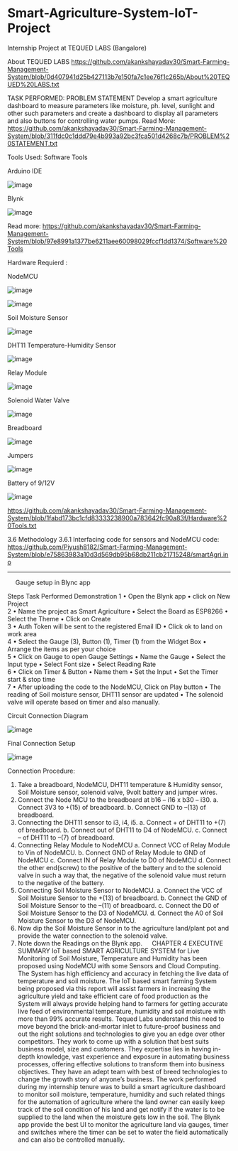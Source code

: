 # Smart-Agriculture-System-IoT-Project
Internship Project at TEQUED LABS (Bangalore)


About TEQUED LABS
https://github.com/akankshayadav30/Smart-Farming-Management-System/blob/0d407941d25b427113b7e150fa7c1ee76f1c265b/About%20TEQUED%20LABS.txt


TASK PERFORMED:
PROBLEM STATEMENT 
Develop a smart agriculture dashboard to measure parameters like moisture, ph. level, sunlight and other such parameters and create a dashboard to display all parameters and also buttons for controlling water pumps.
Read More:
https://github.com/akankshayadav30/Smart-Farming-Management-System/blob/311fdc0c1ddd79e4b993a92bc3fca501d4268c7b/PROBLEM%20STATEMENT.txt

Tools Used:
Software Tools

Arduino IDE

![image](https://user-images.githubusercontent.com/64147100/136645505-c1daa4d2-c656-472e-862b-1587c7b8acf3.png)

Blynk

![image](https://user-images.githubusercontent.com/64147100/136645575-6fdcf154-af09-4645-9da5-d91531356f04.png)

Read more:
https://github.com/akankshayadav30/Smart-Farming-Management-System/blob/97e8991a1377be6211aee60098029fccf1dd1374/Software%20Tools

Hardware Requierd :

NodeMCU

![image](https://user-images.githubusercontent.com/64147100/136645611-b9739cfb-bc80-40c5-880e-acf2f1f5fd0a.png)

![image](https://user-images.githubusercontent.com/64147100/136645632-e9d711da-497f-43bc-9d06-5efd3113e891.png)

Soil Moisture Sensor

![image](https://user-images.githubusercontent.com/64147100/136645651-db356815-5090-4be9-a28b-2b6d8fc80252.png)

DHT11 Temperature-Humidity Sensor

![image](https://user-images.githubusercontent.com/64147100/136645665-cd5fc530-8826-4816-9b1b-8bce43f3286b.png)

Relay Module

![image](https://user-images.githubusercontent.com/64147100/136645684-eb319319-c356-42ef-b7ef-3533e5bf8844.png)

Solenoid Water Valve

![image](https://user-images.githubusercontent.com/64147100/136645694-bf7a9268-893c-4237-9eec-e8a0c27d0860.png)

Breadboard

![image](https://user-images.githubusercontent.com/64147100/136645716-65bb31a5-7e44-4b35-84ab-ba613353cd41.png)

Jumpers

![image](https://user-images.githubusercontent.com/64147100/136645732-01cdf8dd-94c9-4f49-b7b1-7eca25ae4133.png)

Battery of 9/12V

![image](https://user-images.githubusercontent.com/64147100/136645755-297489e7-405a-4d78-a931-0fc2e63cf590.png)

https://github.com/akankshayadav30/Smart-Farming-Management-System/blob/1fabd173bc1cfd83333238900a783642fc90a83f/Hardware%20Tools.txt


3.6 Methodology
3.6.1 Interfacing code for sensors and NodeMCU
code:
https://github.com/Piyush8182/Smart-Farming-Management-System/blob/e75863983a10d3d569db95b68db211cb21715248/smartAgri.ino
__________________________________________________________________________
 
Gauge setup in Blync app

Steps	Task Performed	Demonstration
1	•	Open the Blynk app 
•	click on New Project	 
2	•	Name the project as Smart Agriculture
•	Select the Board as ESP8266
•	Select the Theme
•	Click on Create	 
3	•	Auth Token will be sent to the registered Email ID
•	Click ok to land on work area	  
4	•	Select the Gauge (3), Button (1), Timer (1) from the Widget Box
•	Arrange the items as per your choice 	  
5	•	Click on Gauge to open Gauge Settings
•	Name the Gauge
•	Select the Input type
•	Select Font size
•	Select Reading Rate	   
6	•	Click on Timer & Button
•	Name them
•	Set the Input 
•	Set the Timer start & stop time	  
7	•	After uploading the code to the NodeMCU, Click on Play button
•	The reading of Soil moisture sensor, DHT11 sensor are updated
•	The solenoid valve will operate based on timer and also manually.	  

Circuit Connection Diagram

![image](https://user-images.githubusercontent.com/64147100/136785914-ee09a266-e90f-41e7-aa2f-d7b64d46ee48.png)

 
Final Connection Setup

![image](https://user-images.githubusercontent.com/64147100/136785975-70d77e3e-8646-4e59-a8bb-c194cdcd6bf3.png)


Connection Procedure:
1.	Take a breadboard, NodeMCU, DHT11 temperature & Humidity sensor, Soil Moisture sensor, solenoid valve, 9volt battery and jumper wires.
2.	Connect the Node MCU to the breadboard at b16 – i16 x b30 – i30.
a.	Connect 3V3 to +(15) of breadboard.
b.	Connect GND to –(13) of breadboard.
3.	Connecting the DHT11 sensor to i3, i4, i5.
a.	Connect + of DHT11 to +(7) of breadboard.
b.	Connect out of DHT11 to D4 of NodeMCU.
c.	Connect – of DHT11 to –(7) of breadboard.
4.	Connecting Relay Module to NodeMCU
a.	Connect VCC of Relay Module to Vin of NodeMCU.
b.	Connect GND of Relay Module to GND of NodeMCU
c.	Connect IN of Relay Module to D0 of NodeMCU
d.	Connect the other end(screw) to the positive of the battery and to the solenoid valve in such a way that, the negative of the solenoid value must return to the negative of the battery.
5.	Connecting Soil Moisture Sensor to NodeMCU.
a.	Connect the VCC of Soil Moisture Sensor to the +(13) of breadboard.
b.	Connect the GND of Soil Moisture Sensor to the –(11) of breadboard.
c.	Connect the D0 of Soil Moisture Sensor to the D3 of NodeMCU.
d.	Connect the A0 of Soil Moisture Sensor to the D3 of NodeMCU.
6.	Now dip the Soil Moisture Sensor in to the agriculture land/plant pot and provide the water connection to the solenoid valve.
7.	Note down the Readings on the Blynk app.
 
CHAPTER 4
EXECUTIVE SUMMARY
IoT based SMART AGRICULTURE SYSTEM for Live Monitoring of Soil Moisture, Temperature and Humidity has been proposed using NodeMCU with some Sensors and Cloud Computing. The System has high efficiency and accuracy in fetching the live data of temperature and soil moisture. The IoT based smart farming System being proposed via this report will assist farmers in increasing the agriculture yield and take efficient care of food production as the System will always provide helping hand to farmers for getting accurate live feed of environmental temperature, humidity and soil moisture with more than 99% accurate results.
Tequed Labs understand this need to move beyond the brick-and-mortar inlet to future-proof business and out the right solutions and technologies to give you an edge over other competitors. They work to come up with a solution that best suits business model, size and customers. They expertise lies in having in-depth knowledge, vast experience and exposure in automating business processes, offering effective solutions to transform them into business objectives. They have an adept team with best of breed technologies to change the growth story of anyone’s business.
The work performed during my internship tenure was to build a smart agriculture dashboard to monitor soil moisture, temperature, humidity and such related things for the automation of agriculture where the land owner can easily keep track of the soil condition of his land and get notify if the water is to be supplied to the land when the moisture gets low in the soil. The Blynk app provide the best UI to monitor the agriculture land via gauges, timer and switches where the timer can be set to water the field automatically and can also be controlled manually. 


